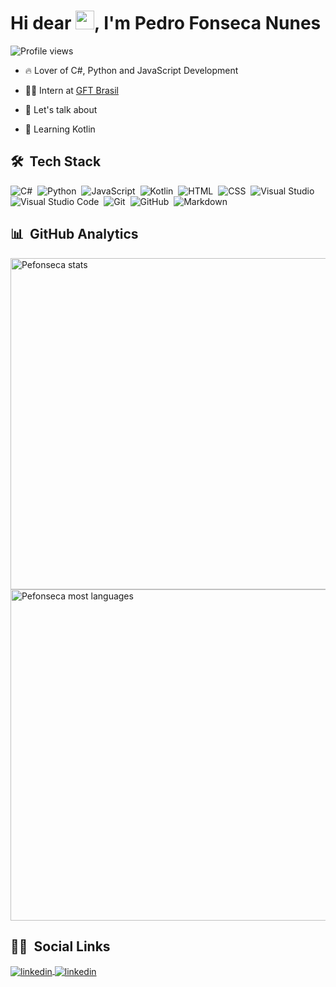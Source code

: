 
<h1 align="left"> Hi dear <img src="https://raw.githubusercontent.com/kaueMarques/kaueMarques/master/hi.gif" width="30px">, I'm Pedro Fonseca Nunes</h1>

<p align="left"> <img src="https://komarev.com/ghpvc/?username=pefonseca&color=blue" alt="Profile views" /> </p>

- 🔥 Lover of C#, Python and JavaScript Development

- 👨‍💻 Intern at [GFT Brasil](https://www.gft.com/br/pt)

- 💬 Let's talk about 

- 📝 Learning Kotlin

## 🛠 &nbsp;Tech Stack

![C#](https://img.shields.io/badge/-Csharp-05122A?style=flat&logo=csharp&logoColor=189f20)&nbsp;
![Python](https://img.shields.io/badge/-Python-05122A?style=flat&logo=python)&nbsp;
![JavaScript](https://img.shields.io/badge/-JavaScript-05122A?style=flat&logo=javascript)&nbsp;
![Kotlin](https://img.shields.io/badge/-Kotlin-05122A?style=flat&logo=kotlin&logoColor=9a5bf2)&nbsp;
![HTML](https://img.shields.io/badge/-HTML-05122A?style=flat&logo=HTML5)&nbsp;
![CSS](https://img.shields.io/badge/-CSS-05122A?style=flat&logo=css3&logoColor=1572b6)&nbsp;
![Visual Studio](https://img.shields.io/badge/-Visual%20Studio-05122A?style=flat&logo=visual-studio&logoColor=b179f1)&nbsp;
![Visual Studio Code](https://img.shields.io/badge/-Visual%20Studio%20Code-05122A?style=flat&logo=visual-studio-code&logoColor=007acc)&nbsp;
![Git](https://img.shields.io/badge/-Git-05122A?style=flat&logo=git&logoColor=f05033)&nbsp;
![GitHub](https://img.shields.io/badge/-GitHub-05122A?style=flat&logo=github)&nbsp;
![Markdown](https://img.shields.io/badge/-Markdown-05122A?style=flat&logo=Markdown)&nbsp;

## 📊 &nbsp;GitHub Analytics

<p align="left">
<img width="530em" src="https://github-readme-stats.vercel.app/api?username=pefonseca&show_icons=true&theme=highcontrast" alt="Pefonseca stats"/>
<img width="530em" src="https://github-readme-stats.vercel.app/api/top-langs/?username=pefonseca&layout=compact&theme=highcontrast" alt="Pefonseca most languages"/>
</p>

## 👦🏽 &nbsp;Social Links

<a href="https://www.linkedin.com/in/pedro-fonseca-77802a198/" target="_blank">
  <img align="center" src="https://img.shields.io/badge/-Linkedin-05122A?style=flat&logo=linkedin&logoColor=0079b9" alt="linkedin"/>
</a>
<a href="https://www.instagram.com/_pefons/" target="_blank">
  <img align="center" src="https://img.shields.io/badge/-Instagram-05122A?style=flat&logo=instagram" alt="linkedin"/>
</a>
